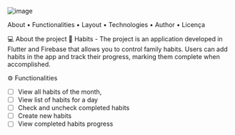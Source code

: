 ![image](https://github.com/user-attachments/assets/da661fd6-52be-4fe0-a4a6-1fcd563cedbf)

About • Functionalities • Layout • Technologies • Author • Licença

💻 About the project
📓 Habits - The project is an application developed in Flutter and Firebase that allows you to control family habits. Users can add habits in the app and track their progress, marking them complete when accomplished.

⚙️ Functionalities
 - [ ] View all habits of the month,
 - [ ] View list of habits for a day
 - [ ] Check and uncheck completed habits
 - [ ] Create new habits
 - [ ] View completed habits progress
